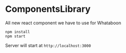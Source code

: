 # ComponentsLibrary
All new react component we have to use for Whataboon

    npm install
    npm start
    
Server will start at `http://localhost:3000` 
